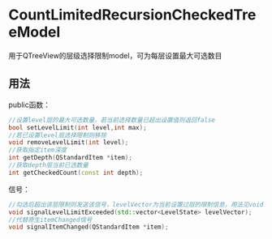 # CountLimitedRecursionCheckedTreeModel
用于QTreeView的层级选择限制model，可为每层设置最大可选数目  
## 用法
public函数：
```c++
//设置level层的最大可选数量，若当前选择数量已超出设置值则返回false
bool setLevelLimit(int level,int max);
//若已设置level层选择限制则移除
void removeLevelLimit(int level);
//获取指定item深度
int getDepth(QStandardItem *item);
//获取depth层当前已选数量
int getCheckedCount(const int depth);
```
信号：
```c++
//勾选后超出该层限制则发送该信号，levelVector为当前设置过层的限制信息，用法见void MainWindow::slotLimitError(std::vector<LevelState> levelVector)
void signalLevelLimitExceeded(std::vector<LevelState> levelVector);
//代替原生itemChanged信号
void signalItemChanged(QStandardItem *item);
```
